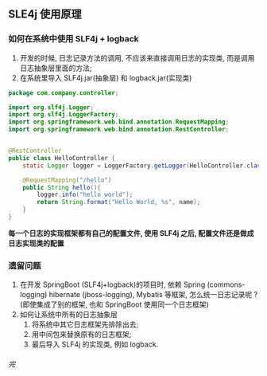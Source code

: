 ## SLE4j 使用原理

### 如何在系统中使用 SLF4j + logback

1. 开发的时候, 日志记录方法的调用, 不应该来直接调用日志的实现类, 而是调用日志抽象层里面的方法;
2. 在系统里导入 SLF4j.jar(抽象层) 和 logback.jar(实现类)

```java
package com.company.controller;

import org.slf4j.Logger;
import org.slf4j.LoggerFactory;
import org.springframework.web.bind.annotation.RequestMapping;
import org.springframework.web.bind.annotation.RestController;


@RestController
public class HelloController {
    static Logger logger = LoggerFactory.getLogger(HelloController.class);

    @RequestMapping("/hello")
    public String hello(){
        logger.info("hello world");
        return String.format("Hello World, %s", name);
    }
}
```



**每一个日志的实现框架都有自己的配置文件, 使用 SLF4j 之后, 配置文件还是做成日志实现类的配置**



### 遗留问题

1. 在开发 SpringBoot (SLF4j+logback)的项目时, 依赖 Spring (commons-logging) hibernate (jboss-logging), Mybatis 等框架, 怎么统一日志记录呢 ? (即使集成了别的框架, 也和 SpringBoot 使用同一个日志框架)
2. 如何让系统中所有的日志抽象层
   1. 将系统中其它日志框架先排除出去;
   2. 用中间包来替换原有的日志框架;
   3. 最后导入 SLF4j 的实现类, 例如 logback.



###### 完